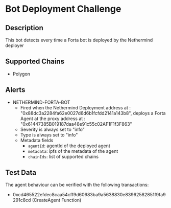 # Bot Deployment Challenge

## Description

This bot detects every time a Forta bot is deployed by the Nethermind deployer

## Supported Chains

- Polygon

## Alerts

- NETHERMIND-FORTA-BOT
  - Fired when the Nethermind Deployment address at : "0x88dc3a2284fa62e0027d6d6b1fcfdd2141a143b8", deploys a Forta Agent at the proxy address at : "0x61447385B019187daa48e91c55c02AF1F1f3F863" 
  - Severity is always set to "info" 
  - Type is always set to "info" 
  - Metadata fields
    - `agentId`: agentId of the deployed agent
    - `metadata`: ipfs of the metadata of the agent
    - `chainIds`: list of supported chains

## Test Data

The agent behaviour can be verified with the following transactions:

- 0xcd465522efdec8caa54cff9d60683ba9a5638830e83962582851f9fa9291c8cd (CreateAgent Function)
